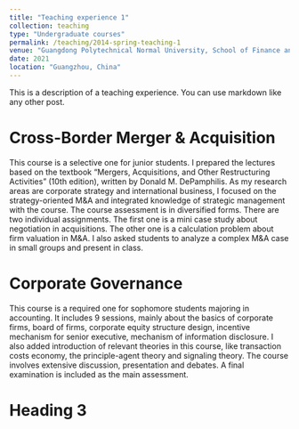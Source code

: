 ```yaml
---
title: "Teaching experience 1"
collection: teaching
type: "Undergraduate courses"
permalink: /teaching/2014-spring-teaching-1
venue: "Guangdong Polytechnical Normal University, School of Finance and Economics"
date: 2021
location: "Guangzhou, China"
---
```


This is a description of a teaching experience. You can use markdown like any other post.

Cross-Border Merger & Acquisition
======
This course is a selective one for junior students. I prepared the lectures based on the textbook “Mergers, Acquisitions, and Other Restructuring Activities” (10th edition), written by Donald M. DePamphilis. As my research areas are corporate strategy and international business, I focused on the strategy-oriented M&A and integrated knowledge of strategic management with the course. The course assessment is in diversified forms. There are two individual assignments. The first one is a mini case study about negotiation in acquisitions. The other one is a calculation problem about firm valuation in M&A. I also asked students to analyze a complex M&A case in small groups and present in class.  

Corporate Governance
======
This course is a required one for sophomore students majoring in accounting. It includes 9 sessions, mainly about the basics of corporate firms, board of firms, corporate equity structure design, incentive mechanism for senior executive, mechanism of information disclosure. I also added introduction of relevant theories in this course, like transaction costs economy, the principle-agent theory and signaling theory. The course involves extensive discussion, presentation and debates. A final examination is included as the main assessment. 

Heading 3
======
